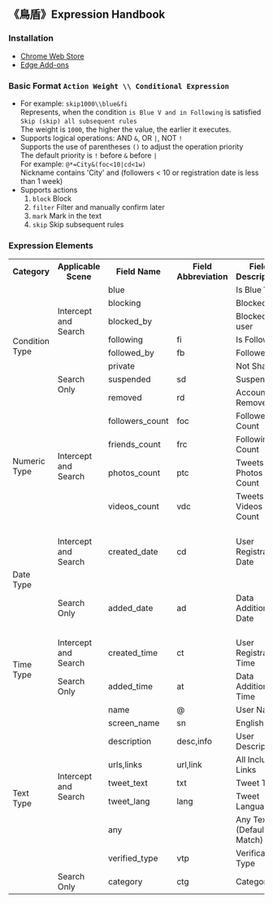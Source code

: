 ## 《鳥盾》Expression Handbook
### Installation
- [Chrome Web Store](https://chromewebstore.google.com/detail/%E6%8E%A8%E7%89%B9%E9%B8%9F%E7%9B%BE/igapbfjkbkmjcmgjmgfcegamhkfppdmg?hl=en)
- [Edge Add-ons](https://microsoftedge.microsoft.com/addons/detail/%E6%8E%A8%E7%89%B9%E9%B8%9F%E7%9B%BE/copkjadjjcbkgclndhlhdbmhdabhfmed)
### Basic Format `Action Weight \\ Conditional Expression`
- For example: `skip1000\\blue&fi`  
  Represents, when the condition `is Blue V and in Following` is satisfied  
  `Skip (skip) all subsequent rules`  
  The weight is `1000`, the higher the value, the earlier it executes.
- Supports logical operations: AND `&`, OR `|`, NOT `!`  
  Supports the use of parentheses `()` to adjust the operation priority  
  The default priority is `!` before `&` before `|`  
  For example: `@*=City&(foc<10|cd<1w)`  
  Nickname contains 'City' and (followers < 10 or registration date is less than 1 week)
- Supports actions
  1. `block` Block
  2. `filter` Filter and manually confirm later
  3. `mark` Mark in the text
  4. `skip` Skip subsequent rules

### Expression Elements
<table>
    <tr>
        <th>Category</th>
        <th>Applicable Scene</th>
        <th>Field Name</th>
        <th>Field Abbreviation</th>
        <th>Field Description</th>
        <th>Value Format</th>
        <th>Support Operators</th>
        <th>Example</th>
    </tr>
    <tr>
        <td rowspan="8">Condition Type</td>
        <td rowspan="5">Intercept<br/>and<br/>Search</td>
        <td>blue</td>
        <td></td>
        <td>Is Blue V</td>
        <td rowspan="8"></td>
        <td rowspan="8"><code>!</code>: Negation</td>
        <td rowspan="8"><code>!blue&!fb</code><br/>Not Blue V and not a follower</td>
    </tr>
    <tr>
        <td>blocking</td>
        <td></td>
        <td>Blocked by</td>
    </tr>
    <tr>
        <td>blocked_by</td>
        <td></td>
        <td>Blocked by user</td>
    </tr>
    <tr>
        <td>following</td>
        <td>fi</td>
        <td>Is Following</td>
    </tr>
    <tr>
        <td>followed_by</td>
        <td>fb</td>
        <td>Follower</td>
    </tr>
    <tr>
        <td rowspan="3">Search Only</td>
        <td>private</td>
        <td></td>
        <td>Not Shared</td>
    </tr>
    <tr>
        <td>suspended</td>
        <td>sd</td>
        <td>Suspended</td>
    </tr>
    <tr>
        <td>removed</td>
        <td>rd</td>
        <td>Account Removed</td>
    </tr>
    <tr>
        <td rowspan="4">Numeric Type</td>
        <td rowspan="4">Intercept<br/>and<br/>Search</td>
        <td>followers_count</td>
        <td>foc</td>
        <td>Follower Count</td>
        <td rowspan="4"><code>123</code>: Integer</td>
        <td rowspan="4">
<code>&lt;</code><br/>
<code>&lt;=</code><br/>
<code>&gt;</code><br/>
<code>&gt;=</code><br/>
<code>!=</code><br/>
<code>≠</code><br/>
</td>
        <td rowspan="4"><code>!blue&frc<100</code><br/>Not Blue V and follower count less than 100</td>
    </tr>
    <tr>
        <td>friends_count</td>
        <td>frc</td>
        <td>Following Count</td>
    </tr>
    <tr>
        <td>photos_count</td>
        <td>ptc</td>
        <td>Tweets with Photos Count</td>
    </tr>
    <tr>
        <td>videos_count</td>
        <td>vdc</td>
        <td>Tweets with Videos Count</td>
    </tr>
    <tr>
        <td rowspan="2">Date Type</td>
        <td>Intercept<br/>and<br/>Search</td>
        <td>created_date</td>
        <td>cd</td>
        <td>User Registration Date</td>
        <td rowspan="2">
<code>2</code>: 2 days<br/>
<code>1d</code>: 1 day<br/>
<code>1w</code>: 1 week<br/>
<code>1m</code>: 1 month<br/>
<code>1y</code>: 1 year<br/>
<code>1-5</code>: January 5th<br/>
<code>2023-1-1</code><br/>
</td>
        <td rowspan="2">
<code>&lt;</code>: Before<br/>
<code>&lt;=</code><br/>
<code>&gt;</code>: After<br/>
<code>&gt;=</code><br/>
<code>=</code><br/>
</td>
        <td rowspan="2"><code>cd<1m</code><br/>Registration date less than one month</td>
    </tr>
    <tr>
        <td>Search Only</td>
        <td>added_date</td>
        <td>ad</td>
        <td>Data Addition Date</td>
    </tr>
    <tr>
        <td rowspan="2">Time Type</td>
        <td>Intercept<br/>and<br/>Search</td>
        <td>created_time</td>
        <td>ct</td>
        <td>User Registration Time</td>
        <td rowspan="2">
<code>2</code>: 2 hours<br/>
<code>1d</code>: 1 day<br/>
</td>
        <td rowspan="2">
<code>&lt;</code>: Before<br/>
<code>&gt;</code>: After<br/>
</td>
        <td rowspan="2"><code>ad<8</code><br/>Data added within 8 hours</td>
    </tr>
    <tr>
        <td>Search Only</td>
        <td>added_time</td>
        <td>at</td>
        <td>Data Addition Time</td>
    </tr>
    <tr>
        <td rowspan="9">Text Type</td>
        <td rowspan="8">Intercept<br/>and<br/>Search</td>
        <td>name</td>
        <td>@</td>
        <td>User Name</td>
        <td rowspan="10">
<code>abc</code>: Any text<br/>
<code>公務員</code><br/><br/>
<code>/市/</code>: Regex<br/>(Supports only <code>=</code><code>!=</code><code>≠</code>)<br/>
</td>
        <td rowspan="10">
<code>=</code>: Exactly equal<br/>
<code>≠</code>: Not equal<br/>
<code>!=</code>: Not equal<br/>
<code>^=</code>: Starts with<br/>
<code>$=</code>: Ends with<br/>
<code>*=</code>: Contains<br/>
</td>
        <td rowspan="10">
<code>@*=市</code><br/>User name contains '市'<br/><br/>
<code>lang^=zh</code><br/>Tweets in Chinese<br/><br/>
<code>abc&xyz</code><br/>Any text contains 'abc' and 'xyz'<br/><br/>
</td>
    </tr>
    <tr>
        <td>screen_name</td>
        <td>sn</td>
        <td>English ID</td>
    </tr>
    <tr>
        <td>description</td>
        <td>desc,info</td>
        <td>User Description</td>
    </tr>
    <tr>
        <td>urls,links</td>
        <td>url,link</td>
        <td>All Included Links</td>
    </tr>
    <tr>
        <td>tweet_text</td>
        <td>txt</td>
        <td>Tweet Text</td>
    </tr>
    <tr>
        <td>tweet_lang</td>
        <td>lang</td>
        <td>Tweet Language</td>
    </tr>
    <tr>
        <td>any</td>
        <td></td>
        <td>Any Text (Default Match)</td>
    </tr>
    <tr>
        <td>verified_type</td>
        <td>vtp</td>
        <td>Verification Type</td>
    </tr>
    <tr>
        <td>Search Only</td>
        <td>category</td>
        <td>ctg</td>
        <td>Category</td>
    </tr>
</table>